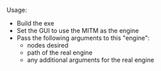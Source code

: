Usage:

* Build the exe
* Set the GUI to use the MITM as the engine
* Pass the following arguments to this "engine":
  - nodes desired
  - path of the real engine
  - any additional arguments for the real engine

